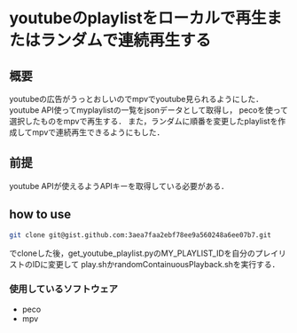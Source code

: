 # youtubeのplaylistをローカルで再生またはランダムで連続再生する

## 概要
youtubeの広告がうっとおしいのでmpvでyoutube見られるようにした．
youtube API使ってmyplaylistの一覧をjsonデータとして取得し，
pecoを使って選択したものをmpvで再生する．
また，ランダムに順番を変更したplaylistを作成してmpvで連続再生できるようにもした．


## 前提
youtube APIが使えるようAPIキーを取得している必要がある．

## how to use

```sh
git clone git@gist.github.com:3aea7faa2ebf78ee9a560248a6ee07b7.git
```

でcloneした後，get\_youtube\_playlist.pyのMY\_PLAYLIST\_IDを自分のプレイリストのIDに変更して
play.shかrandomContainuousPlayback.shを実行する．


### 使用しているソフトウェア
- peco
- mpv


